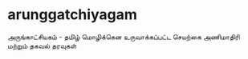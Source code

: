 # arunggatchiyagam
அருங்காட்சியகம் - தமிழ் மொழிக்கென உருவாக்கப்பட்ட செயற்கை அணிமாதிரி மற்றும் தகவல் தரவுகள்
